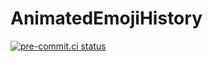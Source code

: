 # AnimatedEmojiHistory

[![pre-commit.ci status](https://results.pre-commit.ci/badge/github/AndrewLaneX/AnimatedEmojiHistory/master.svg)](https://results.pre-commit.ci/latest/github/AndrewLaneX/AnimatedEmojiHistory/master)
